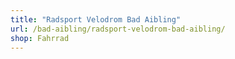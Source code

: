 ```yaml
---
title: "Radsport Velodrom Bad Aibling"
url: /bad-aibling/radsport-velodrom-bad-aibling/
shop: Fahrrad
---
```

